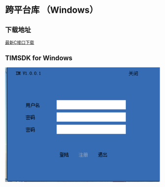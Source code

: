 # 跨平台库 （Windows）

## 下载地址

[最新C接口下载](https://imsdk-1252463788.cos.ap-guangzhou.myqcloud.com/4.6.1/cross-platform/TIM_Cross_Platform_Windows_latest.zip)

## TIMSDK for Windows

![Image text](https://github.com/wannianhong/txWindowsIMDemo/blob/master/1.PNG)
